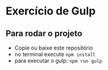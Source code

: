 # Exercício de Gulp

## Para rodar o projeto
- Copie ou baixe este repositório
- no terminal execute `npm install`
- para executar o gulp: `npm run gulp`
